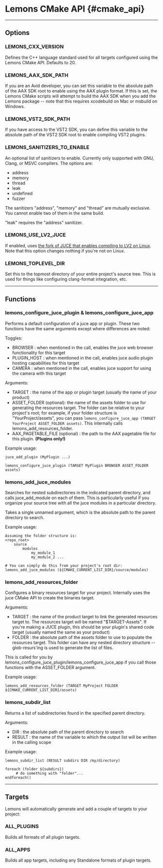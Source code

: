 # Lemons CMake API      {#cmake_api}     

---

## Options

### LEMONS_CXX_VERSION
Defines the C++ language standard used for all targets configured using the Lemons CMake API. Defaults to 20.

### LEMONS_AAX_SDK_PATH
If you are an Avid developer, you can set this variable to the absolute path of the AAX SDK root to enable using the AAX plugin format. If this is set, the Lemons CMake scripts will attempt to build the AAX SDK when you add the Lemons package -- note that this requires xcodebuild on Mac or msbuild on Windows.

### LEMONS_VST2_SDK_PATH
If you have access to the VST2 SDK, you can define this variable to the absolute path of the VST2 SDK root to enable compiling VST2 plugins.

### LEMONS_SANITIZERS_TO_ENABLE
An optional list of sanitizers to enable. Currently only supported with GNU, Clang, or MSVC compilers.
The options are:
- address
- memory
- thread
- leak
- undefined
- fuzzer

The sanitizers "address", "memory" and "thread" are mutually exclusive.  You cannot enable two of them in the same build.

"leak" requires the  "address" sanitizer.

### LEMONS_USE_LV2_JUCE
If enabled, uses [the fork of JUCE that enables compiling to LV2 on Linux](https://github.com/lv2-porting-project/JUCE/tree/lv2). Note that this option changes nothing if you're not on Linux.

### LEMONS_TOPLEVEL_DIR
Set this to the topmost directory of your entire project's source tree. This is used for things like configuring clang-format integration, etc.

---

## Functions

### lemons_configure_juce_plugin & lemons_configure_juce_app
Performs a default configuration of a juce app or plugin. These two functions have the same arguments except where differences are noted:

Toggles:
- BROWSER : when mentioned in the call, enables the juce web browser functionality for this target
- PLUGIN_HOST : when mentioned in the call, enables juce audio plugin hosting capabilities for this target
- CAMERA : when mentioned in the call, enables juce support for using the camera with this target

Arguments:
- TARGET : the name of the app or plugin target (usually the name of your product)
- ASSET_FOLDER (optional): the name of the assets folder to use for generating the resources target. The folder can be relative to your project's root; for example, if your folder structure is "YourProject/assets", you can pass `lemons_configure_juce_app (TARGET YourProject ASSET_FOLDER assets)`. This internally calls lemons_add_resources_folder. 
- AAX_PAGETABLE_FILE (optional) : the path to the AAX pagetable file for this plugin. **(Plugins only!)**

Example usage:
```
juce_add_plugin (MyPlugin ...)

lemons_configure_juce_plugin (TARGET MyPlugin BROWSER ASSET_FOLDER assets)
```

### lemons_add_juce_modules
Searches for nested subdirectories in the indicated parent directory, and calls juce_add_module on each of them. 
This is particularly useful if you organize your source tree with all the juce modules in a particular directory.

Takes a single unnamed argument, which is the absolute path to the parent directory to search.

Example usage:
```
Assuming the folder structure is:
<repo_root>
    source
        modules 
            my_module_1
            my_module_2 ...

# You can simply do this from your project's root dir:
lemons_add_juce_modules (${CMAKE_CURRENT_LIST_DIR}/source/modules)
```

### lemons_add_resources_folder
Configures a binary resources target for your project. Internally uses the juce CMake API to create the binaries target.

Arguments:
- TARGET : the name of the product target to link the generated resources target to. The resources target will be named "$TARGET-Assets". If you're making a JUCE plugin, this should be your plugin's shared code target (usually named the same as your product)
- FOLDER : the absolute path of the assets folder to use to populate the resources target. This folder can have any nested directory structure -- glob-resurs'ing is used to generate the list of files.

This is called for you by lemons_configure_juce_plugin/lemons_configure_juce_app if you call those functions with the ASSET_FOLDER argument.

Example usage:
```
lemons_add_resources_folder (TARGET MyProject FOLDER ${CMAKE_CURRENT_LIST_DIR}/assets)
```

### lemons_subdir_list
Returns a list of subdirectories found in the specified parent directory.

Arguments:
- DIR : the absolute path of the parent directory to search
- RESULT : the name of the variable to which the output list will be written in the calling scope

Example usage:
```
lemons_subdir_list (RESULT subdirs DIR /my/directory)

foreach (folder ${subdirs})
     # do something with "folder"...
endforeach()
```

---

## Targets

Lemons will automatically generate and add a couple of targets to your project:

### ALL_PLUGINS 
Builds all formats of all plugin targets.

### ALL_APPS
Builds all app targets, including any Standalone formats of plugin targets.
